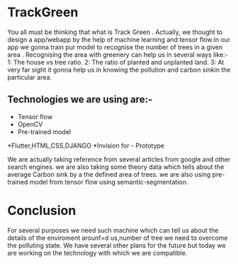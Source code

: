 # TrackGreen

You all must be thinking that what is Track Green .
Actually, we thought to design a app/webapp by the help of machine learning and tensor flow.In our app we gonna train pur model to recognise the number of trees in a given area .
Recognising the area with greenery can help us in several ways like:-
 1: The house vs tree ratio.
 2: The ratio of planted and unplanted land.
 3: At very far sight it gonna help us in knowing the pollution and carbon sinkin the particular area.

## Technologies we are using are:-
  * Tensor flow
  * OpenCV
  * Pre-trained model

  *Flutter,HTML,CSS,DJANGO
  *Invision for  - Prototype 

We are actually taking reference from several articles from google and other search engines.
we are also taking some theory data which tells about the average Carbon sink by a the defined area of trees.
we are also using pre-trained model from tensor flow using semantic-segmentation.


# Conclusion

  For several purposes we need such machine which can tell us about the details of the enviroment arounf=d us,number of tree we need to overcome the polluting state.
We have several other plans for the future but today we are working on the technology with which we are compatible.


  